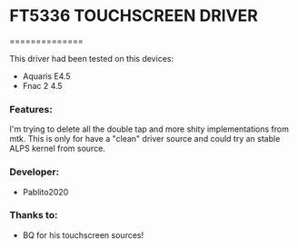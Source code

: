 # FT5336 TOUCHSCREEN DRIVER
==============

This driver had been tested on this devices:
 * Aquaris E4.5
 * Fnac 2 4.5
 
### Features:
I'm trying to delete all the double tap and more shity implementations from mtk.
This is only for have a "clean" driver source and could try an stable ALPS kernel from source.

### Developer:
  * Pablito2020
  
### Thanks to:
  * BQ for his touchscreen sources!
